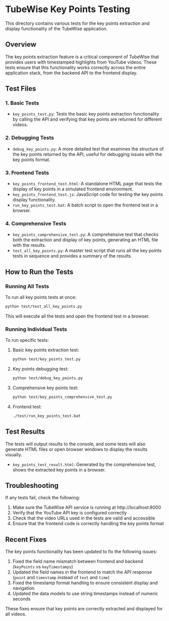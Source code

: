 # TubeWise Key Points Testing

This directory contains various tests for the key points extraction and display functionality of the TubeWise application.

## Overview

The key points extraction feature is a critical component of TubeWise that provides users with timestamped highlights from YouTube videos. These tests ensure that this functionality works correctly across the entire application stack, from the backend API to the frontend display.

## Test Files

### 1. Basic Tests

- `key_points_test.py`: Tests the basic key points extraction functionality by calling the API and verifying that key points are returned for different videos.

### 2. Debugging Tests

- `debug_key_points.py`: A more detailed test that examines the structure of the key points returned by the API, useful for debugging issues with the key points format.

### 3. Frontend Tests

- `key_points_frontend_test.html`: A standalone HTML page that tests the display of key points in a simulated frontend environment.
- `key_points_frontend_test.js`: JavaScript code for testing the key points display functionality.
- `run_key_points_test.bat`: A batch script to open the frontend test in a browser.

### 4. Comprehensive Tests

- `key_points_comprehensive_test.py`: A comprehensive test that checks both the extraction and display of key points, generating an HTML file with the results.
- `test_all_key_points.py`: A master test script that runs all the key points tests in sequence and provides a summary of the results.

## How to Run the Tests

### Running All Tests

To run all key points tests at once:

```bash
python test/test_all_key_points.py
```

This will execute all the tests and open the frontend test in a browser.

### Running Individual Tests

To run specific tests:

1. Basic key points extraction test:
   ```bash
   python test/key_points_test.py
   ```

2. Key points debugging test:
   ```bash
   python test/debug_key_points.py
   ```

3. Comprehensive key points test:
   ```bash
   python test/key_points_comprehensive_test.py
   ```

4. Frontend test:
   ```bash
   ./test/run_key_points_test.bat
   ```

## Test Results

The tests will output results to the console, and some tests will also generate HTML files or open browser windows to display the results visually.

- `key_points_test_result.html`: Generated by the comprehensive test, shows the extracted key points in a browser.

## Troubleshooting

If any tests fail, check the following:

1. Make sure the TubeWise API service is running at http://localhost:8000
2. Verify that the YouTube API key is configured correctly
3. Check that the video URLs used in the tests are valid and accessible
4. Ensure that the frontend code is correctly handling the key points format

## Recent Fixes

The key points functionality has been updated to fix the following issues:

1. Fixed the field name mismatch between frontend and backend (`keyPoints` vs `keyTimestamps`)
2. Updated the field names in the frontend to match the API response (`point` and `timestamp` instead of `text` and `time`)
3. Fixed the timestamp format handling to ensure consistent display and navigation
4. Updated the data models to use string timestamps instead of numeric seconds

These fixes ensure that key points are correctly extracted and displayed for all videos.
